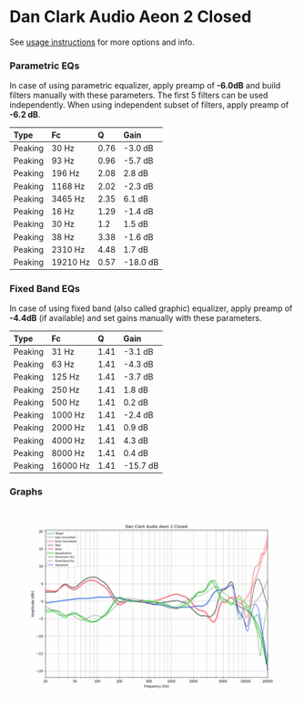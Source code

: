 # Dan Clark Audio Aeon 2 Closed
See [usage instructions](https://github.com/jaakkopasanen/AutoEq#usage) for more options and info.

### Parametric EQs
In case of using parametric equalizer, apply preamp of **-6.0dB** and build filters manually
with these parameters. The first 5 filters can be used independently.
When using independent subset of filters, apply preamp of **-6.2 dB**.

| Type    | Fc       |    Q | Gain     |
|:--------|:---------|:-----|:---------|
| Peaking | 30 Hz    | 0.76 | -3.0 dB  |
| Peaking | 93 Hz    | 0.96 | -5.7 dB  |
| Peaking | 196 Hz   | 2.08 | 2.8 dB   |
| Peaking | 1168 Hz  | 2.02 | -2.3 dB  |
| Peaking | 3465 Hz  | 2.35 | 6.1 dB   |
| Peaking | 16 Hz    | 1.29 | -1.4 dB  |
| Peaking | 30 Hz    | 1.2  | 1.5 dB   |
| Peaking | 38 Hz    | 3.38 | -1.6 dB  |
| Peaking | 2310 Hz  | 4.48 | 1.7 dB   |
| Peaking | 19210 Hz | 0.57 | -18.0 dB |

### Fixed Band EQs
In case of using fixed band (also called graphic) equalizer, apply preamp of **-4.4dB**
(if available) and set gains manually with these parameters.

| Type    | Fc       |    Q | Gain     |
|:--------|:---------|:-----|:---------|
| Peaking | 31 Hz    | 1.41 | -3.1 dB  |
| Peaking | 63 Hz    | 1.41 | -4.3 dB  |
| Peaking | 125 Hz   | 1.41 | -3.7 dB  |
| Peaking | 250 Hz   | 1.41 | 1.8 dB   |
| Peaking | 500 Hz   | 1.41 | 0.2 dB   |
| Peaking | 1000 Hz  | 1.41 | -2.4 dB  |
| Peaking | 2000 Hz  | 1.41 | 0.9 dB   |
| Peaking | 4000 Hz  | 1.41 | 4.3 dB   |
| Peaking | 8000 Hz  | 1.41 | 0.4 dB   |
| Peaking | 16000 Hz | 1.41 | -15.7 dB |

### Graphs
![](./Dan%20Clark%20Audio%20Aeon%202%20Closed.png)
